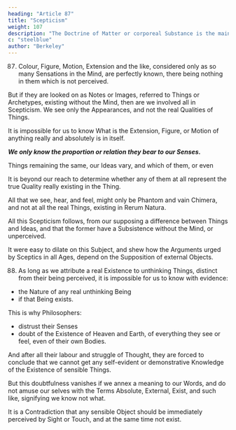 ```yaml
---
heading: "Article 87"
title: "Scepticism"
weight: 107
description: "The Doctrine of Matter or corporeal Substance is the main Pillar and Support of Scepticism."
c: "steelblue"
author: "Berkeley"
---
```



87. Colour, Figure, Motion, Extension and the like, considered only as so many Sensations in the Mind, are perfectly known, there being nothing in them which is not perceived.

But if they are looked on as Notes or Images, referred to Things or Archetypes, existing without the Mind, then are we involved all in Scepticism. We see only the Appearances, and not the real Qualities of Things.

It is impossible for us to know What is the Extension, Figure, or Motion of anything really and absolutely is in itself. 

***We only know the proportion or relation they bear to our Senses.*** 

Things remaining the same, our Ideas vary, and which of them, or even 

It is beyond our reach to determine whether any of them at all represent the true Quality really existing in the Thing.

All that we see, hear, and feel, might only be Phantom and vain Chimera, and not at all the real Things, existing in Rerum Natura.

All this Scepticism follows, from our supposing a difference between Things and Ideas, and that the former have a Subsistence without the Mind, or unperceived. 

It were easy to dilate on this Subject, and shew how the Arguments urged by Sceptics in all Ages, depend on the Supposition of external Objects.


88. As long as we attribute a real Existence to unthinking Things, distinct from their being perceived, it is  impossible for us to know with evidence:
- the Nature of any real unthinking Being
- if that Being exists. 

This is why Philosophers:
- distrust their Senses
- doubt of the Existence of Heaven and Earth, of everything they see or feel, even of their own Bodies.

And after all their labour and struggle of Thought, they are forced to conclude that we cannot get any self-evident or demonstrative Knowledge of the Existence of sensible Things.

<!-- But all this Doubtfulness, which so bewilders and confounds the Mind, and makes Philosophy ridiculous in the Eyes of the World,  -->

But this doubtfulness vanishes if we annex a meaning to our Words, and do not amuse our selves with the Terms Absolute, External, Exist, and such like, signifying we know not what. 

It is a Contradiction  that any sensible Object should be immediately perceived by Sight or Touch, and at the same time not exist. 

<!-- to doubt of my own Being and the Being of those Things which I actually perceive by Sense.

 It being a manifest Contradiction,  -->

<!-- have no Existence in Nature, since the very Existence of an unthinking Being consists in being perceived. -->



